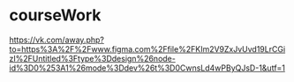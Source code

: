 # courseWork
https://vk.com/away.php?to=https%3A%2F%2Fwww.figma.com%2Ffile%2FKIm2V9ZxJvUvd19LrCGizI%2FUntitled%3Ftype%3Ddesign%26node-id%3D0%253A1%26mode%3Ddev%26t%3D0CwnsLd4wPByQJsD-1&utf=1
